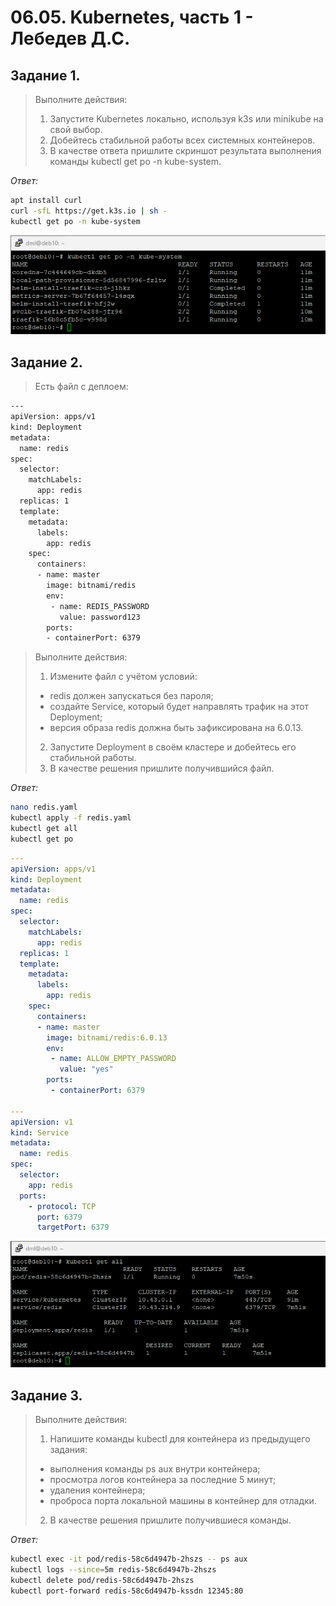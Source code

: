 # 06.05. Kubernetes, часть 1 - Лебедев Д.С.

## Задание 1.
> Выполните действия:
> 1. Запустите Kubernetes локально, используя k3s или minikube на свой выбор.
> 2. Добейтесь стабильной работы всех системных контейнеров.
> 3. В качестве ответа пришлите скриншот результата выполнения команды kubectl get po -n kube-system.

*Ответ:*  
```sh
apt install curl
curl -sfL https://get.k3s.io | sh -
kubectl get po -n kube-system
```

![](_attachments/06.05-1-1.png)

## Задание 2.
> Есть файл с деплоем:  
```sh
---
apiVersion: apps/v1
kind: Deployment
metadata:
  name: redis
spec:
  selector:
    matchLabels:
      app: redis
  replicas: 1
  template:
    metadata:
      labels:
        app: redis
    spec:
      containers:
      - name: master
        image: bitnami/redis
        env:
         - name: REDIS_PASSWORD
           value: password123
        ports:
        - containerPort: 6379
```  
> Выполните действия:
> 1. Измените файл с учётом условий:
>  - redis должен запускаться без пароля;
>  - создайте Service, который будет направлять трафик на этот Deployment;
>  - версия образа redis должна быть зафиксирована на 6.0.13.
> 2. Запустите Deployment в своём кластере и добейтесь его стабильной работы.
> 3. В качестве решения пришлите получившийся файл.

*Ответ:*  
```sh
nano redis.yaml
kubectl apply -f redis.yaml
kubectl get all
kubectl get po
```

```yaml
---
apiVersion: apps/v1
kind: Deployment
metadata:
  name: redis
spec:
  selector:
    matchLabels:
      app: redis
  replicas: 1
  template:
    metadata:
      labels:
        app: redis
    spec:
      containers:
      - name: master
        image: bitnami/redis:6.0.13
        env:
         - name: ALLOW_EMPTY_PASSWORD
           value: "yes"
        ports:
         - containerPort: 6379

---
apiVersion: v1
kind: Service
metadata:
  name: redis
spec:
  selector:
    app: redis
  ports:
    - protocol: TCP
      port: 6379
      targetPort: 6379
```

![](_attachments/06.05-2-1.png)

## Задание 3.
> Выполните действия:
> 1. Напишите команды kubectl для контейнера из предыдущего задания:
> - выполнения команды ps aux внутри контейнера;
> - просмотра логов контейнера за последние 5 минут;
> - удаления контейнера;
> - проброса порта локальной машины в контейнер для отладки.
> 2. В качестве решения пришлите получившиеся команды.

*Ответ:*  
```sh
kubectl exec -it pod/redis-58c6d4947b-2hszs -- ps aux
kubectl logs --since=5m redis-58c6d4947b-2hszs
kubectl delete pod/redis-58c6d4947b-2hszs
kubectl port-forward redis-58c6d4947b-kssdn 12345:80
```
